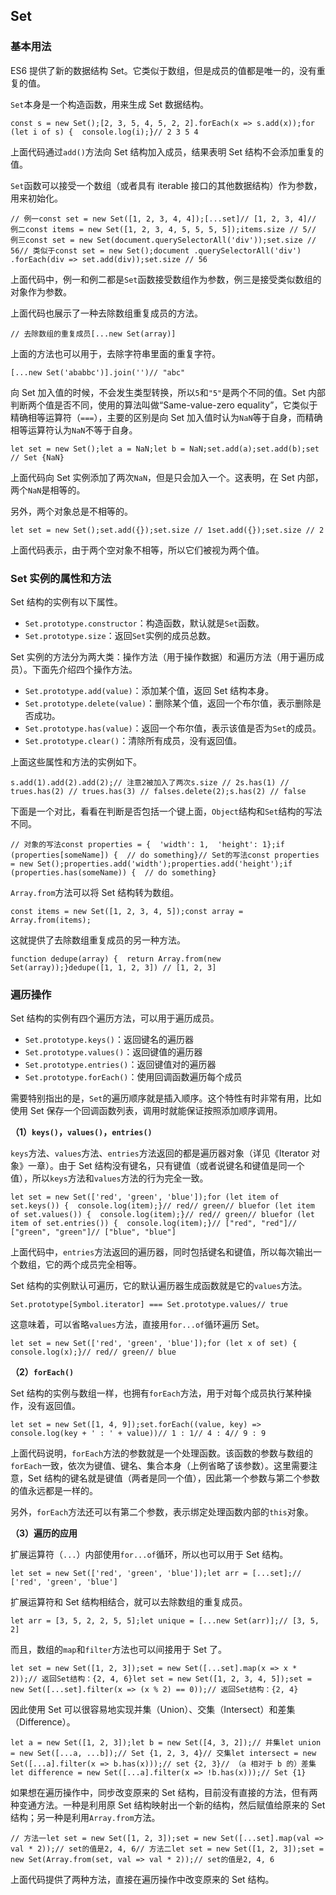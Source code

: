 ## Set

### 基本用法

ES6 提供了新的数据结构 Set。它类似于数组，但是成员的值都是唯一的，没有重复的值。

`Set`本身是一个构造函数，用来生成 Set 数据结构。

```
const s = new Set();[2, 3, 5, 4, 5, 2, 2].forEach(x => s.add(x));for (let i of s) {  console.log(i);}// 2 3 5 4
```

上面代码通过`add()`方法向 Set 结构加入成员，结果表明 Set 结构不会添加重复的值。

`Set`函数可以接受一个数组（或者具有 iterable 接口的其他数据结构）作为参数，用来初始化。

```
// 例一const set = new Set([1, 2, 3, 4, 4]);[...set]// [1, 2, 3, 4]// 例二const items = new Set([1, 2, 3, 4, 5, 5, 5, 5]);items.size // 5// 例三const set = new Set(document.querySelectorAll('div'));set.size // 56// 类似于const set = new Set();document .querySelectorAll('div') .forEach(div => set.add(div));set.size // 56
```

上面代码中，例一和例二都是`Set`函数接受数组作为参数，例三是接受类似数组的对象作为参数。

上面代码也展示了一种去除数组重复成员的方法。

```
// 去除数组的重复成员[...new Set(array)]
```

上面的方法也可以用于，去除字符串里面的重复字符。

```
[...new Set('ababbc')].join('')// "abc"
```

向 Set 加入值的时候，不会发生类型转换，所以`5`和`"5"`是两个不同的值。Set 内部判断两个值是否不同，使用的算法叫做“Same-value-zero equality”，它类似于精确相等运算符（`===`），主要的区别是向 Set 加入值时认为`NaN`等于自身，而精确相等运算符认为`NaN`不等于自身。

```
let set = new Set();let a = NaN;let b = NaN;set.add(a);set.add(b);set // Set {NaN}
```

上面代码向 Set 实例添加了两次`NaN`，但是只会加入一个。这表明，在 Set 内部，两个`NaN`是相等的。

另外，两个对象总是不相等的。

```
let set = new Set();set.add({});set.size // 1set.add({});set.size // 2
```

上面代码表示，由于两个空对象不相等，所以它们被视为两个值。

### Set 实例的属性和方法

Set 结构的实例有以下属性。

- `Set.prototype.constructor`：构造函数，默认就是`Set`函数。
- `Set.prototype.size`：返回`Set`实例的成员总数。

Set 实例的方法分为两大类：操作方法（用于操作数据）和遍历方法（用于遍历成员）。下面先介绍四个操作方法。

- `Set.prototype.add(value)`：添加某个值，返回 Set 结构本身。
- `Set.prototype.delete(value)`：删除某个值，返回一个布尔值，表示删除是否成功。
- `Set.prototype.has(value)`：返回一个布尔值，表示该值是否为`Set`的成员。
- `Set.prototype.clear()`：清除所有成员，没有返回值。

上面这些属性和方法的实例如下。

```
s.add(1).add(2).add(2);// 注意2被加入了两次s.size // 2s.has(1) // trues.has(2) // trues.has(3) // falses.delete(2);s.has(2) // false
```

下面是一个对比，看看在判断是否包括一个键上面，`Object`结构和`Set`结构的写法不同。

```
// 对象的写法const properties = {  'width': 1,  'height': 1};if (properties[someName]) {  // do something}// Set的写法const properties = new Set();properties.add('width');properties.add('height');if (properties.has(someName)) {  // do something}
```

`Array.from`方法可以将 Set 结构转为数组。

```
const items = new Set([1, 2, 3, 4, 5]);const array = Array.from(items);
```

这就提供了去除数组重复成员的另一种方法。

```
function dedupe(array) {  return Array.from(new Set(array));}dedupe([1, 1, 2, 3]) // [1, 2, 3]
```

### 遍历操作

Set 结构的实例有四个遍历方法，可以用于遍历成员。

- `Set.prototype.keys()`：返回键名的遍历器
- `Set.prototype.values()`：返回键值的遍历器
- `Set.prototype.entries()`：返回键值对的遍历器
- `Set.prototype.forEach()`：使用回调函数遍历每个成员

需要特别指出的是，`Set`的遍历顺序就是插入顺序。这个特性有时非常有用，比如使用 Set 保存一个回调函数列表，调用时就能保证按照添加顺序调用。

**（1）`keys()`，`values()`，`entries()`**

`keys`方法、`values`方法、`entries`方法返回的都是遍历器对象（详见《Iterator 对象》一章）。由于 Set 结构没有键名，只有键值（或者说键名和键值是同一个值），所以`keys`方法和`values`方法的行为完全一致。

```
let set = new Set(['red', 'green', 'blue']);for (let item of set.keys()) {  console.log(item);}// red// green// bluefor (let item of set.values()) {  console.log(item);}// red// green// bluefor (let item of set.entries()) {  console.log(item);}// ["red", "red"]// ["green", "green"]// ["blue", "blue"]
```

上面代码中，`entries`方法返回的遍历器，同时包括键名和键值，所以每次输出一个数组，它的两个成员完全相等。

Set 结构的实例默认可遍历，它的默认遍历器生成函数就是它的`values`方法。

```
Set.prototype[Symbol.iterator] === Set.prototype.values// true
```

这意味着，可以省略`values`方法，直接用`for...of`循环遍历 Set。

```
let set = new Set(['red', 'green', 'blue']);for (let x of set) {  console.log(x);}// red// green// blue
```

**（2）`forEach()`**

Set 结构的实例与数组一样，也拥有`forEach`方法，用于对每个成员执行某种操作，没有返回值。

```
let set = new Set([1, 4, 9]);set.forEach((value, key) => console.log(key + ' : ' + value))// 1 : 1// 4 : 4// 9 : 9
```

上面代码说明，`forEach`方法的参数就是一个处理函数。该函数的参数与数组的`forEach`一致，依次为键值、键名、集合本身（上例省略了该参数）。这里需要注意，Set 结构的键名就是键值（两者是同一个值），因此第一个参数与第二个参数的值永远都是一样的。

另外，`forEach`方法还可以有第二个参数，表示绑定处理函数内部的`this`对象。

**（3）遍历的应用**

扩展运算符（`...`）内部使用`for...of`循环，所以也可以用于 Set 结构。

```
let set = new Set(['red', 'green', 'blue']);let arr = [...set];// ['red', 'green', 'blue']
```

扩展运算符和 Set 结构相结合，就可以去除数组的重复成员。

```
let arr = [3, 5, 2, 2, 5, 5];let unique = [...new Set(arr)];// [3, 5, 2]
```

而且，数组的`map`和`filter`方法也可以间接用于 Set 了。

```
let set = new Set([1, 2, 3]);set = new Set([...set].map(x => x * 2));// 返回Set结构：{2, 4, 6}let set = new Set([1, 2, 3, 4, 5]);set = new Set([...set].filter(x => (x % 2) == 0));// 返回Set结构：{2, 4}
```

因此使用 Set 可以很容易地实现并集（Union）、交集（Intersect）和差集（Difference）。

```
let a = new Set([1, 2, 3]);let b = new Set([4, 3, 2]);// 并集let union = new Set([...a, ...b]);// Set {1, 2, 3, 4}// 交集let intersect = new Set([...a].filter(x => b.has(x)));// set {2, 3}// （a 相对于 b 的）差集let difference = new Set([...a].filter(x => !b.has(x)));// Set {1}
```

如果想在遍历操作中，同步改变原来的 Set 结构，目前没有直接的方法，但有两种变通方法。一种是利用原 Set 结构映射出一个新的结构，然后赋值给原来的 Set 结构；另一种是利用`Array.from`方法。

```
// 方法一let set = new Set([1, 2, 3]);set = new Set([...set].map(val => val * 2));// set的值是2, 4, 6// 方法二let set = new Set([1, 2, 3]);set = new Set(Array.from(set, val => val * 2));// set的值是2, 4, 6
```

上面代码提供了两种方法，直接在遍历操作中改变原来的 Set 结构。